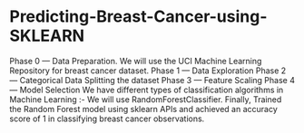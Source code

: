 # Predicting-Breast-Cancer-using-SKLEARN
Phase 0 — Data Preparation. We will use the UCI Machine Learning Repository for breast cancer dataset.
Phase 1 — Data Exploration
Phase 2 — Categorical Data
Splitting the dataset
Phase 3 — Feature Scaling
Phase 4 — Model Selection
We have different types of classification algorithms in Machine Learning :-
We will use RandomForestClassifier.
Finally, Trained the Random Forest model using sklearn APIs and achieved an accuracy score of 1 in classifying breast cancer observations.
